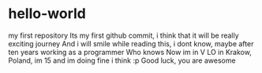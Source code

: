 # hello-world
my first repository
Its my first github commit, i think that it will be really exciting journey
And i will smile while reading this, i dont know, maybe after ten years working as a programmer
Who knows
Now im in V LO in Krakow, Poland, im 15 and im doing fine i think :p
Good luck, you are awesome
